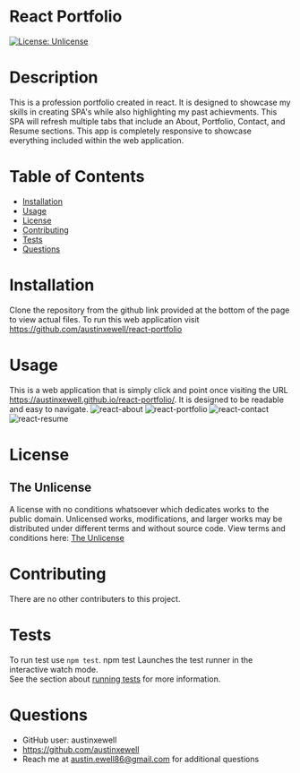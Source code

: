# React Portfolio 
  [![License: Unlicense](https://img.shields.io/badge/license-Unlicense-blue.svg)](http://unlicense.org/)
  # Description
  This is a profession portfolio created in react. It is designed to showcase my skills in creating SPA's while also highlighting my past achievments. This SPA will refresh multiple tabs that include an About, Portfolio, Contact, and Resume sections. This app is completely responsive to showcase everything included within the web application.
  # Table of Contents
  * [Installation](#installation)
  * [Usage](#usage)
  * [License](#license)
  * [Contributing](#contributing)
  * [Tests](#tests)
  * [Questions](#questions)
  # Installation
  Clone the repository from the github link provided at the bottom of the page to view actual files. To run this web application visit https://github.com/austinxewell/react-portfolio
  # Usage
  This is a web application that is simply click and point once visiting the URL https://austinxewell.github.io/react-portfolio/. It is designed to be readable and easy to navigate.
    ![react-about](https://user-images.githubusercontent.com/86080954/145697051-bd503f76-9750-4266-9dbf-b77c75f803e3.JPG)
    ![react-portfolio](https://user-images.githubusercontent.com/86080954/145697062-bb4abd83-a527-4e09-b730-1bf108c1421f.JPG)
    ![react-contact](https://user-images.githubusercontent.com/86080954/145697058-6f4e2f12-3f0f-4605-8963-88081aec1e3d.JPG)
    ![react-resume](https://user-images.githubusercontent.com/86080954/145697064-56d53842-b460-4349-a0e8-ab2d238ddb31.JPG)

  # License
  ## The Unlicense
  A license with no conditions whatsoever which dedicates works to the public domain. Unlicensed works, modifications, and larger works may be distributed under different terms and without source code.
  View terms and conditions here: [The Unlicense](../utils/licenses/unlicense.txt)
  # Contributing
  There are no other contributers to this project.
  # Tests
To run test use `npm test`. npm test Launches the test runner in the interactive watch mode.\
See the section about [running tests](https://facebook.github.io/create-react-app/docs/running-tests) for more information.
  # Questions
  * GitHub user: austinxewell
  * https://github.com/austinxewell
  * Reach me at austin.ewell86@gmail.com for additional questions